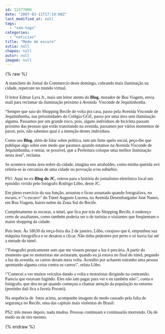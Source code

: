 ```yaml
---
id: 12377000
date: "2007-03-11T17:19:00Z"
last_modified_at: null
tags:
  - "sem-tags"
categories:
  - "noticias"
title: "Medo de escuro"
sutia: null
chapeu: null
autor: null
imagem: null
---
```

{% raw %}
<p><P><FONT face=Verdana>A manchete do Jornal do Commercio deste domingo, cobrando mais iluminação na cidade,&nbsp;repercute no mundo virtual.</FONT></P></p>
<p><P><FONT face=Verdana>O leitor Edmar Lyra Jr., mais um leitor atento do <STRONG>Blog</STRONG>, morador de Boa Viagem, envia mail para reclamar da iluminação próximo à Avenida&nbsp; Visconde de Jequitinhonha. </FONT></P></p>
<p><P><FONT face=Verdana>“Sempre que saio do Shopping Recife de volta pra casa, passo pela Avenida Visconde de Jequitinhonha, nas próximidades do Colégio GGE, passo por uma área sem iluminação alguma. Passamos por um grande risco, pois, alguns indivíduos de bicicleta passam próximo das pessoas que estão transitando na avenida, passamos por vários momentos de pavor, pois, não sabemos qual é a intenção destes indivíduos. </FONT></P></p>
<p><P><FONT face=Verdana>Como seu<STRONG> Blog</STRONG>, além de falar sobre política, tem um forte apelo social, peço-lhe que publique algo sobre este medo que passmos quando estamos na Avenida Visconde de Jequitinhonha, e tentar, se possível, que a Prefeitura coloque uma melhor iluminação nesta área”, reclama.</FONT></P></p>
<p><P><FONT face=Verdana>Se acontece numa área nobre da cidade, imagina nos arrabaldes, como minha querida avó referia-se</FONT><FONT face=Verdana> às cercanias de uma cidade ou povoação e/ou subúrbio.</FONT></P></p>
<p><P><FONT face=Verdana>PS1: Aqui no ex-<STRONG>Blog do JC</STRONG>, entrou para a história do jornalismo eletrônico local um episódio vivido pelo fotógrafo Rodrigo Lôbo, deste JC. </FONT></P></p>
<p><P><FONT face=Verdana>Em pleno exercício da sua função, assustou e ficou assustado quando fotografava, no escuro, e \"o escuro\" do Túnel Augusto Lucena, na Avenida Desembargador José Nunes, em Boa Viagem, bairro nobre da Zona Sul do Recife.</FONT></P></p>
<p><P><FONT face=Verdana>Completamente às escuras, o túnel, que fica por trás do Shopping Recife, é endereço certo de assaltantes, como também poderia ser o de turistas e visitantes que freqüentam o maior shopping da cidade. </FONT></P></p>
<p><P><FONT face=Verdana>Pois bem. Às 18h30 da terça-feira dia 2 de janeiro, Lôbo, corajoso que é, empunhou sua máquina fotográfica e se desatou a clicar. Não tinha pedestres por perto e só havia luz até a metade do túnel. </FONT></P></p>
<p><P><FONT face=Verdana>\"Fotografei praticamente sem que me vissem porque a luz é precária. A partir do momento que os motoristas me avistaram, quando eu já estava no final do túnel, pegando a luz da avenida, os carros deram meia volta. Acredito por acharem estranho uma pessoa apontando alguma coisa contra os carros\", relata Lôbo.</FONT></P></p>
<p><P><FONT face=Verdana>\"Comecei a ver muitos veículos dando a volta e motoristas dirigindo na contramão. Parecia que estavam fugindo. Eles não iam pagar para ver e eu também não\", conta o fotógrafo, que deu no pé quando começou a chamar atenção da população no entorno (pertinho dali fica a favela Pocotó).</FONT></P></p>
<p><P><FONT face=Verdana>Na sequência de&nbsp; fotos acima, acompanhe imagens do medo causado pela falta de segurança no Recife, uma das capitais mais violentas do Brasil:</FONT></P></p>
<p><P><FONT face=Verdana>PS2: três meses depois, nada mudou.&nbsp;Pessoas continuam e continuarão morrendo. Ou de medo ou de tiro mesmo.</FONT></P> </p>
{% endraw %}